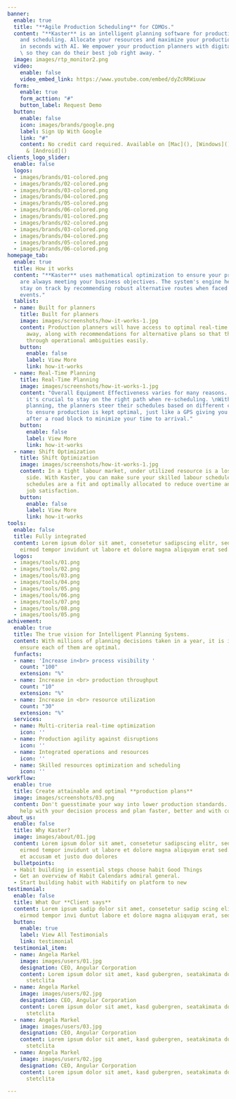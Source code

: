 ```yaml
---
banner:
  enable: true
  title: "**Agile Production Scheduling** for CDMOs."
  content: "**Kaster** is an intelligent planning software for production planning
    and scheduling. Allocate your resources and maximize your production throughput
    in seconds with AI. We empower your production planners with digital tools to
    \ so they can do their best job right away. "
  image: images/rtp_monitor2.png
  video:
    enable: false
    video_embed_link: https://www.youtube.com/embed/dyZcRRWiuuw
  form:
    enable: true
    form_acttion: "#"
    button_label: Request Demo
  button:
    enable: false
    icon: images/brands/google.png
    label: Sign Up With Google
    link: "#"
    content: No credit card required. Available on [Mac](), [Windows](), [iOS](),
      & [Android]()
clients_logo_slider:
  enable: false
  logos:
  - images/brands/01-colored.png
  - images/brands/02-colored.png
  - images/brands/03-colored.png
  - images/brands/04-colored.png
  - images/brands/05-colored.png
  - images/brands/06-colored.png
  - images/brands/01-colored.png
  - images/brands/02-colored.png
  - images/brands/03-colored.png
  - images/brands/04-colored.png
  - images/brands/05-colored.png
  - images/brands/06-colored.png
homepage_tab:
  enable: true
  title: How it works
  content: "**Kaster** uses mathematical optimization to ensure your production plans
    are always meeting your business objectives. The system's engine helps your team
    stay on track by recommending robust alternative routes when faced with unexpected
    events."
  tablist:
  - name: Built for planners
    title: Built for planners
    image: images/screenshots/how-it-works-1.jpg
    content: Production planners will have access to optimal real-time plans right
      away, along with recommendations for alternative plans so that they can navigate
      through operational ambiguities easily.
    button:
      enable: false
      label: View More
      link: how-it-works
  - name: Real-Time Planning
    title: Real-Time Planning
    image: images/screenshots/how-it-works-1.jpg
    content: "Overall Equipment Effectiveness varies for many reasons. This is why
      it's crucial to stay on the right path when re-scheduling. \nWith real-time
      planning, the planners steer their schedules based on different custom objectives
      to ensure production is kept optimal, just like a GPS giving you alternate directions
      after a road block to minimize your time to arrival."
    button:
      enable: false
      label: View More
      link: how-it-works
  - name: Shift Optimization
    title: Shift Optimization
    image: images/screenshots/how-it-works-1.jpg
    content: In a tight labour market, under utilized resource is a loss on every
      side. With Kaster, you can make sure your skilled labour schedules and production
      schedules are a fit and optimally allocated to reduce overtime and increase
      job satisfaction.
    button:
      enable: false
      label: View More
      link: how-it-works
tools:
  enable: false
  title: Fully integrated
  content: Lorem ipsum dolor sit amet, consetetur sadipscing elitr, sed diam nonumy
    eirmod tempor invidunt ut labore et dolore magna aliquyam erat sed.
  logos:
  - images/tools/01.png
  - images/tools/02.png
  - images/tools/03.png
  - images/tools/04.png
  - images/tools/05.png
  - images/tools/06.png
  - images/tools/07.png
  - images/tools/08.png
  - images/tools/05.png
achivement:
  enable: true
  title: The true vision for Intelligent Planning Systems.
  content: With millions of planning decisions taken in a year, it is important to
    ensure each of them are optimal.
  funfacts:
  - name: 'Increase in<br> process visibility '
    count: "100"
    extension: "%"
  - name: Increase in <br> production throughput
    count: "10"
    extension: "%"
  - name: Increase in <br> resource utilization
    count: "30"
    extension: "%"
  services:
  - name: Multi-criteria real-time optimization
    icon: ''
  - name: Production agility against disruptions
    icon: ''
  - name: Integrated operations and resources
    icon: ''
  - name: Skilled resources optimization and scheduling
    icon: ''
workflow:
  enable: true
  title: Create attainable and optimal **production plans**
  image: images/screenshots/03.png
  content: Don't guesstimate your way into lower production standards. Let Kaster
    help with your decision process and plan faster, better and with confidence.
about_us:
  enable: false
  title: Why Kaster?
  image: images/about/01.jpg
  content: Lorem ipsum dolor sit amet, consetetur sadipscing elitr, sed diam nonumy
    eirmod tempor invidunt ut labore et dolore magna aliquyam erat sed. At vero eos
    et accusam et justo duo dolores
  bulletpoints:
  - Habit building in essential steps choose habit Good Things
  - Get an overview of Habit Calendars admiral general.
  - Start building habit with Habitify on platform to new
testimonial:
  enable: false
  title: What Our **Client says**
  content: Lorem ipsum sadip dolor sit amet, consetetur sadip scing elitr, diam nonumy
    eirmod tempor invi duntut labore et dolore magna aliquyam erat, sed diam
  button:
    enable: true
    label: View All Testimonials
    link: testimonial
  testimonial_item:
  - name: Angela Markel
    image: images/users/01.jpg
    designation: CEO, Angular Corporation
    content: Lorem ipsum dolor sit amet, kasd gubergren, seatakimata dolores et rebum
      stetclita
  - name: Angela Markel
    image: images/users/02.jpg
    designation: CEO, Angular Corporation
    content: Lorem ipsum dolor sit amet, kasd gubergren, seatakimata dolores et rebum
      stetclita
  - name: Angela Markel
    image: images/users/03.jpg
    designation: CEO, Angular Corporation
    content: Lorem ipsum dolor sit amet, kasd gubergren, seatakimata dolores et rebum
      stetclita
  - name: Angela Markel
    image: images/users/02.jpg
    designation: CEO, Angular Corporation
    content: Lorem ipsum dolor sit amet, kasd gubergren, seatakimata dolores et rebum
      stetclita

---
```

